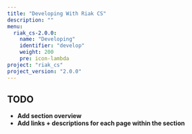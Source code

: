 ```yaml
---
title: "Developing With Riak CS"
description: ""
menu:
  riak_cs-2.0.0:
    name: "Developing"
    identifier: "develop"
    weight: 200
    pre: icon-lambda
project: "riak_cs"
project_version: "2.0.0"
---
```


## TODO

- **Add section overview**
- **Add links + descriptions for each page within the section**
